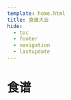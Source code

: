 ```yaml
---
template: home.html
title: 食谱大业
hide:
  - toc
  - footer
  - navigation
  - lastupdate
---
```


# 食谱